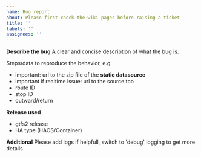 ```yaml
---
name: Bug report
about: Please first check the wiki pages before raising a ticket
title: ''
labels: ''
assignees: ''
---
```


**Describe the bug**
A clear and concise description of what the bug is.

Steps/data to reproduce the behavior, e.g.
- important: url to the zip file of the **static datasource**
- important if realtime issue: url to the source too
- route ID
- stop ID
- outward/return

**Release used**
- gtfs2 release 
- HA type (HAOS/Container)

**Additional**
Please add logs if helpfull, switch to 'debug' logging to get more details
